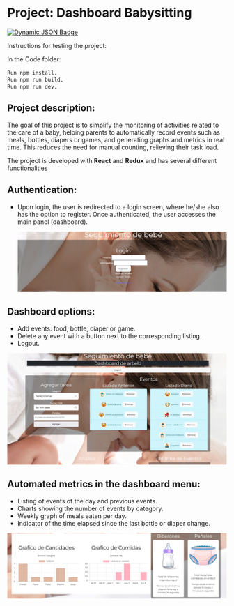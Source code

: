 ﻿# Project: Dashboard Babysitting
[![Dynamic JSON Badge](https://img.shields.io/badge/Lang-Es-blue)](https://github.com/lucasarbelo/ProyectoBaby_FE/blob/main/README.es.md)

Instructions for testing the project:

In the Code folder:

    Run npm install.
    Run npm run build.
    Run npm run dev.

## Project description:
The goal of this project is to simplify the monitoring of activities related to the care of a baby, helping parents to automatically record events such as meals, bottles, diapers or games, and generating graphs and metrics in real time. This reduces the need for manual counting, relieving their task load.

The project is developed with **React** and **Redux** and has several different functionalities

## Authentication:
 - Upon login, the user is redirected to a login screen, where he/she
   also has the option to register. Once authenticated, the user
   accesses the main panel (dashboard).
   
   ![login](/images/login.jpeg)

## Dashboard options:

 - Add events: food, bottle, diaper or game.
 - Delete any event with a button next to the corresponding listing.
 - Logout.

![dashboard1](images/dashboard1.jpeg)  

  ## Automated metrics in the dashboard menu: 
  
 - Listing of events of the day and previous events.
 - Charts showing the number of events by category.    
 - Weekly graph of meals eaten per day. 
 - Indicator of the time elapsed since the last bottle or diaper
   change.
   
![dashboard2](images/dashboard2.jpeg)  

